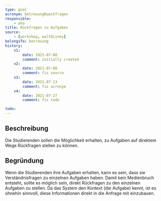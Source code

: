 ```yaml
---
type: goal
acronym: betreuungRueckfragen
responsible:
    - aha
title: Rückfragen zu Aufgaben
source:
    - [workshop, waltDisney]
belongsTo: betreuung
history:
    v1:
        date: 2021-07-08
        comment: initially created
    v2:
        date: 2021-07-08
        comment: fix source
    v3:
        date: 2021-07-13
        comment: fix acronym
    v4:
        date: 2021-07-27
        comment: fix todo

todo: 
---
```


## Beschreibung

Die Studierenden sollen die Möglichkeit erhalten, zu Aufgaben auf direktem Wege Rückfragen stellen zu können.

## Begründung
Wenn die Studierenden ihre Aufgaben erhalten, kann es sein, dass sie Verständnisfragen zu einzelnen Aufgaben haben. Damit kein Medienbruch entsteht, sollte es möglich sein, direkt Rückfragen zu den einzelnen Aufgaben zu stellen. Da das System den Kontext (die Aufgabe) kennt, ist es ohnehin sinnvoll, diese Informationen direkt in die Anfrage mit einzubauen.


